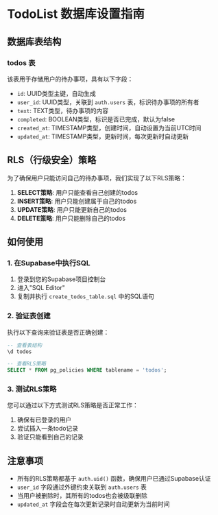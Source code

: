 # TodoList 数据库设置指南

## 数据库表结构

### todos 表

该表用于存储用户的待办事项，具有以下字段：

- `id`: UUID类型主键，自动生成
- `user_id`: UUID类型，关联到 `auth.users` 表，标识待办事项的所有者
- `text`: TEXT类型，待办事项的内容
- `completed`: BOOLEAN类型，标识是否已完成，默认为false
- `created_at`: TIMESTAMP类型，创建时间，自动设置为当前UTC时间
- `updated_at`: TIMESTAMP类型，更新时间，每次更新时自动更新

## RLS（行级安全）策略

为了确保用户只能访问自己的待办事项，我们实现了以下RLS策略：

1. **SELECT策略**: 用户只能查看自己创建的todos
2. **INSERT策略**: 用户只能创建属于自己的todos
3. **UPDATE策略**: 用户只能更新自己的todos
4. **DELETE策略**: 用户只能删除自己的todos

## 如何使用

### 1. 在Supabase中执行SQL

1. 登录到您的Supabase项目控制台
2. 进入"SQL Editor"
3. 复制并执行 `create_todos_table.sql` 中的SQL语句

### 2. 验证表创建

执行以下查询来验证表是否正确创建：

```sql
-- 查看表结构
\d todos

-- 查看RLS策略
SELECT * FROM pg_policies WHERE tablename = 'todos';
```

### 3. 测试RLS策略

您可以通过以下方式测试RLS策略是否正常工作：

1. 确保有已登录的用户
2. 尝试插入一条todo记录
3. 验证只能看到自己的记录

## 注意事项

- 所有的RLS策略都基于 `auth.uid()` 函数，确保用户已通过Supabase认证
- `user_id` 字段通过外键约束关联到 `auth.users` 表
- 当用户被删除时，其所有的todos也会被级联删除
- `updated_at` 字段会在每次更新记录时自动更新为当前时间
